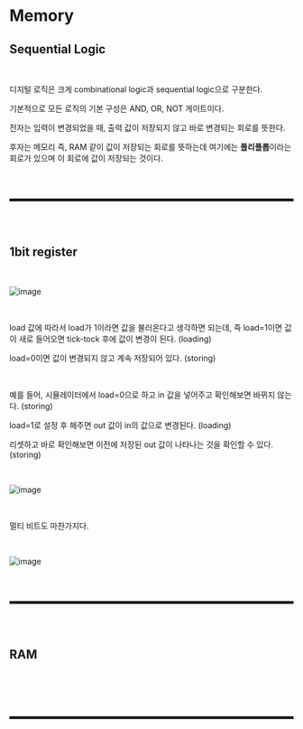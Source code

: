 # Memory
## Sequential Logic

<br>

디지털 로직은 크게 combinational logic과 sequential logic으로 구분한다.

기본적으로 모든 로직의 기본 구성은 AND, OR, NOT 게이트이다.

전자는 입력이 변경되었을 때, 출력 값이 저장되지 않고 바로 변경되는 회로를 뜻한다.

후자는 메모리 즉, RAM 같이 값이 저장되는 회로를 뜻하는데 여기에는 **플리플롭**이라는 회로가 있으며 이 회로에 값이 저장되는 것이다.

<br><br>
<hr style="border: 2px solid;">
<br><br>

## 1bit register

<br>

![image](https://user-images.githubusercontent.com/52172169/207806478-14745224-ee6a-4a96-a4da-f606619d9be7.png)

<br>

load 값에 따라서 load가 1이라면 값을 불러온다고 생각하면 되는데, 즉 load=1이면 값이 새로 들어오면 tick-tock 후에 값이 변경이 된다. (loading)

load=0이면 값이 변경되지 않고 계속 저장되어 있다. (storing)

<br>

예를 들어, 시뮬레이터에서 load=0으로 하고 in 값을 넣어주고 확인해보면 바뀌지 않는다. (storing)

load=1로 설정 후 해주면 out 값이 in의 값으로 변경된다. (loading)

리셋하고 바로 확인해보면 이전에 저장된 out 값이 나타나는 것을 확인할 수 있다. (storing)

<br>

![image](https://user-images.githubusercontent.com/52172169/207808483-27dce6bd-c586-41b3-8e59-c25f689ab103.png)

<br>

멀티 비트도 마찬가지다.

<br>

![image](https://user-images.githubusercontent.com/52172169/207808649-f29dd882-9984-4fc0-9a88-7307398d5065.png)

<br><br>
<hr style="border: 2px solid;">
<br><br>

## RAM

<br>



<br><br>
<hr style="border: 2px solid;">
<br><br>
